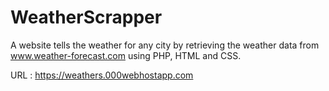 # WeatherScrapper
A website tells the weather for any city by retrieving the weather data from www.weather-forecast.com using PHP, HTML and CSS.

URL : https://weathers.000webhostapp.com
